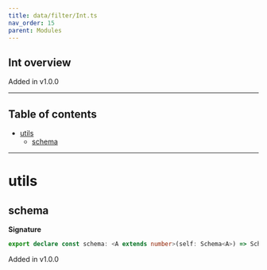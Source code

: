 ```yaml
---
title: data/filter/Int.ts
nav_order: 15
parent: Modules
---
```


## Int overview

Added in v1.0.0

---

<h2 class="text-delta">Table of contents</h2>

- [utils](#utils)
  - [schema](#schema)

---

# utils

## schema

**Signature**

```ts
export declare const schema: <A extends number>(self: Schema<A>) => Schema<A>
```

Added in v1.0.0

